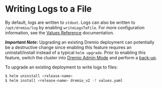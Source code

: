 # Writing Logs to a File

By default, logs are written to `stdout`. Logs can also be written to `/opt/dremio/log` by enabling `writeLogsToFile`.
For more configuration information, see the [Values Reference](./Writing-Logs-To-A-File.md) documentation.

***Important Note:*** Upgrading an existing Dremio deployment can potentially be a destructive change since enabling this feature
requires an uninstall/install instead of a typical `helm upgrade`. Prior to enabling this feature, switch the cluster into
[Dremio Admin Mode](https://github.com/dremio/dremio-cloud-tools/blob/master/charts/dremio_v2/docs/administration/Dremio-Administration.md) and
perform a [back-up](https://docs.dremio.com/current/admin/cli/backup/).

To upgrade an existing deployment to write logs to files:
```bash
$ helm uninstall <release-name>
$ helm install <release-name> dremio_v2 -f values.yaml
```